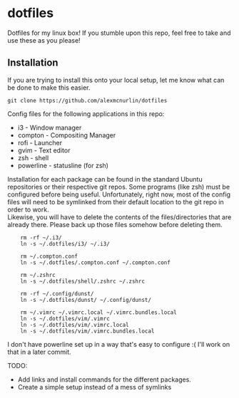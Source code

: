 # dotfiles
Dotfiles for my linux box! If you stumble upon this repo, feel free to take and use these as you please!

## Installation
If you are trying to install this onto your local setup, let me know what can be done to make this easier. 

`git clone https://github.com/alexmcnurlin/dotfiles`

Config files for the following applications in this repo:
  * i3        - Window manager
  * compton   - Compositing Manager
  * rofi      - Launcher
  * gvim      - Text editor
  * zsh       - shell
  * powerline - statusline (for zsh)
  
Installation for each package can be found in the standard Ubuntu repositories 
or their respective git repos. Some programs (like zsh) must be configured before 
being useful. Unfortunately, right now, most of the config files will need to 
be symlinked from their default location to the git repo in order to work.  
Likewise, you will have to delete the contents of the files/directories that 
are already there. Please back up those files somehow before deleting them.

        rm -rf ~/.i3/
        ln -s ~/.dotfiles/i3/ ~/.i3/

        rm ~/.compton.conf
        ln -s ~/.dotfiles/.compton.conf ~/.compton.conf
        
        rm ~/.zshrc
        ln -s ~/.dotfiles/shell/.zshrc ~/.zshrc

        rm -rf ~/.config/dunst/
        ln -s ~/.dotfiles/dunst/ ~/.config/dunst/

        rm ~/.vimrc ~/.vimrc.local ~/.vimrc.bundles.local
        ln -s ~/.dotfiles/vim/.vimrc
        ln -s ~/.dotfiles/vim/.vimrc.local
        ln -s ~/.dotfiles/vim/.vimrc.bundles.local

I don't have powerline set up in a way that's easy to configure :( I'll work on that in a later commit.

TODO: 
  * Add links and install commands for the different packages. 
  * Create a simple setup instead of a mess of symlinks
